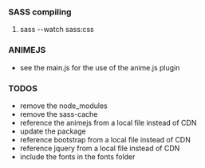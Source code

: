 ### SASS compiling ###

1. sass --watch sass:css


### ANIMEJS ###

* see the main.js for the use of the anime.js plugin


### TODOS ###

* remove the node_modules
* remove the sass-cache
* reference the animejs from a local file instead of CDN
* update the package
* reference bootstrap from a local file instead of CDN
* reference jquery from a local file instead of CDN
* include the fonts in the fonts folder
